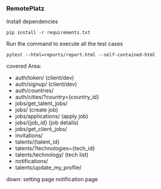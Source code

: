 ### RemotePlatz
Install dependencies
```
pip install -r requirements.txt
```
Run the command to execute all the test cases
```
pytest --html=reports/report.html --self-contained-html
```


covered Area:<br>
* auth/token/ (client/dev)
* auth/signup/ (client/dev)
* auth/countries/
* auth/cities/?country={country_id}
* jobs/get_talent_jobs/
* jobs/ (create job)
* jobs/applications/ (apply job)
* jobs/{job_id} (job details)
* jobs/get_client_jobs/
* invitations/
* talents/{talent_id}
* talents/?technologies={tech_id}
* talents/technology/ (tech list) 
* notifications/ 
* talents/update_my_profile/


down:
setting page
notification page